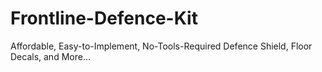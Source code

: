# Frontline-Defence-Kit
Affordable, Easy-to-Implement, No-Tools-Required Defence Shield, Floor Decals, and More...
